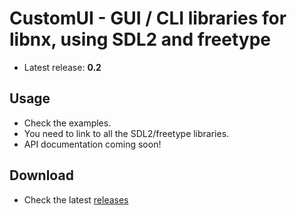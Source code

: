 # CustomUI - GUI / CLI libraries for libnx, using SDL2 and freetype

- Latest release: **0.2**

## Usage

- Check the examples.
- You need to link to all the SDL2/freetype libraries.
- API documentation coming soon!

## Download

- Check the latest [releases](https://github.com/XorTroll/CustomUI/releases)
